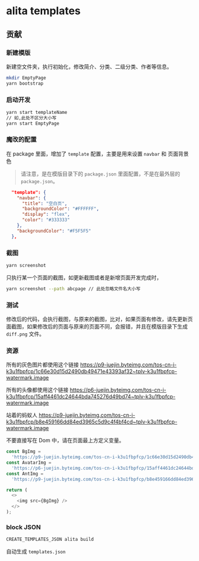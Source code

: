 # alita templates

## 贡献

### 新建模版

新建空文件夹，执行初始化，修改简介、分类、二级分类、作者等信息。

```bash
mkdir EmptyPage
yarn bootstrap
```

### 启动开发

```bash
yarn start templateName
// 如,此处不区分大小写
yarn start EmptyPage
```

### 魔改的配置

在 package 里面，增加了 `template` 配置，主要是用来设置 `navbar` 和 页面背景色

> 请注意，是在模版目录下的 `package.json` 里面配置，不是在最外层的 `package.json`。

```json
  "template": {
    "navbar": {
      "title": "空白页",
      "backgroundColor": "#FFFFFF",
      "display": "flex",
      "color": "#333333"
    },
    "backgroundColor": "#F5F5F5"
  },
```

### 截图

```bash
yarn screenshot
```

只执行某一个页面的截图，如更新截图或者是新增页面开发完成时，

```bash
yarn screenshot --path abcpage // 此处忽略文件名大小写
```

### 测试

修改后的代码，会执行截图，与原来的截图，比对，如果页面有修改，请先更新页面截图，如果修改后的页面与原来的页面不同，会报错，并且在模版目录下生成 `diff.png` 文件。

### 资源

所有的灰色图片都使用这个链接 https://p9-juejin.byteimg.com/tos-cn-i-k3u1fbpfcp/1c66e30d15d2490db49471e43393af32~tplv-k3u1fbpfcp-watermark.image 

所有的头像都使用这个链接 https://p6-juejin.byteimg.com/tos-cn-i-k3u1fbpfcp/15aff4461dc24644bda745276d49bd74~tplv-k3u1fbpfcp-watermark.image 

站着的蚂蚁人 https://p9-juejin.byteimg.com/tos-cn-i-k3u1fbpfcp/b8e459166dd84ed3965c5d9c4f4bf4cd~tplv-k3u1fbpfcp-watermark.image

不要直接写在 Dom 中，请在页面最上方定义变量。

```ts
const BgImg =
  'https://p9-juejin.byteimg.com/tos-cn-i-k3u1fbpfcp/1c66e30d15d2490db49471e43393af32~tplv-k3u1fbpfcp-watermark.image';
const AvatarImg =
  'https://p6-juejin.byteimg.com/tos-cn-i-k3u1fbpfcp/15aff4461dc24644bda745276d49bd74~tplv-k3u1fbpfcp-watermark.image';
const AntImg =
  'https://p9-juejin.byteimg.com/tos-cn-i-k3u1fbpfcp/b8e459166dd84ed3965c5d9c4f4bf4cd~tplv-k3u1fbpfcp-watermark.image';

return (
  <>
    <img src={BgImg} />
  </>
);
```

### block JSON

```bash
CREATE_TEMPLATES_JSON alita build
```

自动生成 `templates.json`
